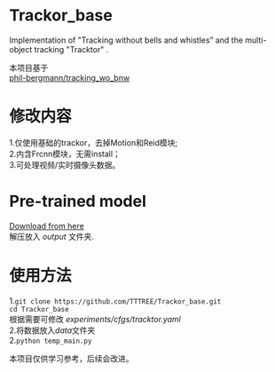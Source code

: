 # Trackor_base
Implementation of "Tracking without bells and whistles” and the multi-object tracking "Tracktor" .

本项目基于  
[phil-bergmann/tracking_wo_bnw](https://github.com/phil-bergmann/tracking_wo_bnw)

# 修改内容

1.仅使用基础的trackor，去掉Motion和Reid模块;  
2.内含Frcnn模块，无需install；  
3.可处理视频/实时摄像头数据。

# Pre-trained model
[Download from here](https://drive.google.com/open?id=1E0seC4zSdAsKUNScv4M0eAu7fG_v65_Q)  
解压放入 *output* 文件夹.

# 使用方法

1.`git clone https://github.com/TTTREE/Trackor_base.git`  
`cd Trackor_base`  
根据需要可修改 *experiments/cfgs/tracktor.yaml*  
2.将数据放入*data*文件夹  
2.`python temp_main.py`

本项目仅供学习参考，后续会改进。

